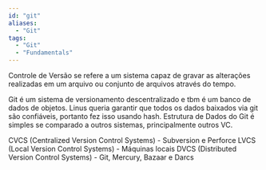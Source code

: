 ```yaml
---
id: "git"
aliases:
  - "Git"
tags:
  - "Git"
  - "Fundamentals"
---
```


Controle de Versão se refere a um sistema capaz de gravar as alterações realizadas em um arquivo ou conjunto
de arquivos através do tempo.

Git é um sistema de versionamento descentralizado e tbm é um banco de dados de objetos.
Linus queria garantir que todos os dados baixados via git são confiáveis, portanto fez isso usando hash.
Estrutura de Dados do Git é simples se comparado a outros sistemas, principalmente outros VC.

CVCS (Centralized Version Control Systems) - Subversion e Perforce
LVCS (Local Version Control Systems) - Máquinas locais
DVCS (Distributed Version Control Systems) - Git, Mercury, Bazaar e Darcs
